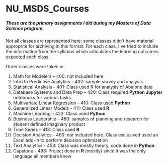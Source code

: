 # NU_MSDS_Courses
##### These are the primary assignments I did during my Masters of Data Science program.  

Not all classes are represented here; some classes didn't have material approprite for archiving in this format.
For each class, I've tried to include the information from the syllabus which articulates the learning outcomes expected each class.

Order classes were taken in:

1.	Math for Modelers – 400: not included here
2.	Intro to Predictive Analytics - 402: sample survey and analysis
3.	Statistical Analysis - 401: Class used R for analysis of Abalone data
4.	Database Systems and Data Prep – 420: Class required **Python Jupyter** notebooks for various tasks
5.	Multivariate Linear Regression – 410: Class used **Python**
6.	Generalized Linear Models - 411: Class used **R**
7.	Machine Learning – 422: Class used **Python**
8.	Business Leadership - 480: samples of planning and research for student defined imaginary product
9.	Time Series – 413: Class used **R**
10.	Decision Analytics - 460: not included here.  Class exclusived used an Excel add-in to perform decision optimization
11.	Text Analytics - 453: Class was mostly theory, code done in **Python** 
12.	Capstone - 498: Project done in **R** (mostly) since it was the only language all members knew
